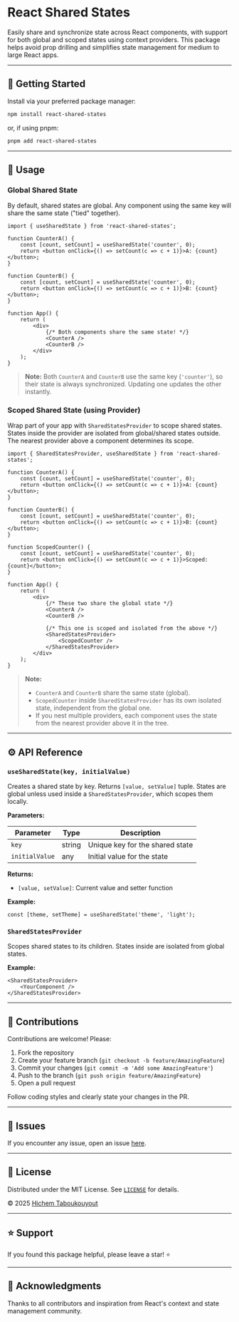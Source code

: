 
# React Shared States

Easily share and synchronize state across React components, with support for both global and scoped states using context providers. This package helps avoid prop drilling and simplifies state management for medium to large React apps.

---


## 🚀 Getting Started

Install via your preferred package manager:

```sh
npm install react-shared-states
```

or, if using pnpm:

```sh
pnpm add react-shared-states
```

---


## 📖 Usage


### Global Shared State

By default, shared states are global. Any component using the same key will share the same state ("tied" together).

```tsx
import { useSharedState } from 'react-shared-states';

function CounterA() {
	const [count, setCount] = useSharedState('counter', 0);
	return <button onClick={() => setCount(c => c + 1)}>A: {count}</button>;
}

function CounterB() {
	const [count, setCount] = useSharedState('counter', 0);
	return <button onClick={() => setCount(c => c + 1)}>B: {count}</button>;
}

function App() {
	return (
		<div>
			{/* Both components share the same state! */}
			<CounterA />
			<CounterB />
		</div>
	);
}
```

> **Note:** Both `CounterA` and `CounterB` use the same key (`'counter'`), so their state is always synchronized. Updating one updates the other instantly.


### Scoped Shared State (using Provider)

Wrap part of your app with `SharedStatesProvider` to scope shared states. States inside the provider are isolated from global/shared states outside. The nearest provider above a component determines its scope.

```tsx
import { SharedStatesProvider, useSharedState } from 'react-shared-states';

function CounterA() {
	const [count, setCount] = useSharedState('counter', 0);
	return <button onClick={() => setCount(c => c + 1)}>A: {count}</button>;
}

function CounterB() {
	const [count, setCount] = useSharedState('counter', 0);
	return <button onClick={() => setCount(c => c + 1)}>B: {count}</button>;
}

function ScopedCounter() {
	const [count, setCount] = useSharedState('counter', 0);
	return <button onClick={() => setCount(c => c + 1)}>Scoped: {count}</button>;
}

function App() {
	return (
		<div>
			{/* These two share the global state */}
			<CounterA />
			<CounterB />

			{/* This one is scoped and isolated from the above */}
			<SharedStatesProvider>
				<ScopedCounter />
			</SharedStatesProvider>
		</div>
	);
}
```

> **Note:**
> - `CounterA` and `CounterB` share the same state (global).
> - `ScopedCounter` inside `SharedStatesProvider` has its own isolated state, independent from the global one.
> - If you nest multiple providers, each component uses the state from the nearest provider above it in the tree.

---


## ⚙️ API Reference

### `useSharedState(key, initialValue)`

Creates a shared state by key. Returns `[value, setValue]` tuple. States are global unless used inside a `SharedStatesProvider`, which scopes them locally.

**Parameters:**

| Parameter      | Type   | Description                     |
|----------------|--------|---------------------------------|
| `key`          | string | Unique key for the shared state |
| `initialValue` | any    | Initial value for the state     |

**Returns:**

- `[value, setValue]`: Current value and setter function

**Example:**

```tsx
const [theme, setTheme] = useSharedState('theme', 'light');
```

### `SharedStatesProvider`

Scopes shared states to its children. States inside are isolated from global states.

**Example:**

```tsx
<SharedStatesProvider>
	<YourComponent />
</SharedStatesProvider>
```

---


## 🤝 Contributions

Contributions are welcome! Please:

1. Fork the repository
2. Create your feature branch (`git checkout -b feature/AmazingFeature`)
3. Commit your changes (`git commit -m 'Add some AmazingFeature'`)
4. Push to the branch (`git push origin feature/AmazingFeature`)
5. Open a pull request

Follow coding styles and clearly state your changes in the PR.

---


## 🐞 Issues

If you encounter any issue, open an issue [here](https://github.com/HichemTab-tech/react-shared-states/issues).

---


## 📄 License

Distributed under the MIT License. See [`LICENSE`](LICENSE) for details.

&copy; 2025 [Hichem Taboukouyout](mailto:hichem.taboukouyout@hichemtab-tech.me)

---


## ⭐️ Support

If you found this package helpful, please leave a star! ⭐️

---


## 📣 Acknowledgments

Thanks to all contributors and inspiration from React's context and state management community.